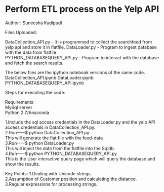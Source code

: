 # Perform ETL process on the Yelp API

Author : Suneesha Kudipudi

Files Uploaded:

DataCollection_API.py  - It is programmed to collect the searchfeed from yelp api and store it in flatfile. 
DataLoader.py  - Program to ingest database with the data from flatfile .  
PYTHON_DATABASEQUERY_API.py  - Program to interact with the database and fetch the search results.  

The below files are the ipython notebook versions of the same code.
DataCollection_API.ipynb
DataLoader.ipynb
PYTHON_DATABASEQUERY_API.ipynb

Steps for executing the code:  

Requirements:  
  MySql server   
  Python 2.7/Anaconda  

1.Include the sql access credentials in the DataLoader.py and the yelp API access credentials in DataCollection_API.py.  
2.Run----$ python DataCollection_API.py    
This will generate the flat file with the feed-data  
3.Run----$ python DataLoader.py   
This will inject the data from the flatfile into the Sqldb.  
4.Run----$ python PYTHON_DATABASEQUERY_API.py   
This is the User interactive query page which will query the database and show the results.  

Key Points:
1.Dealing with Unicode strings.  
2.Assumption of Customer position and calculating the distance.  
3.Regular expressions for processing strings.  

